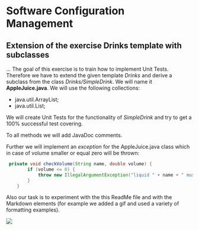 # Software Configuration Management #

## Extension of the exercise Drinks template with subclasses ###

...
The goal of this exercise is to train how to implement Unit Tests. Therefore we have to extend the given template *Drinks* and derive a subclass from the class *Drinks/SimpleDrink*. We will name it **AppleJuice.java**. 
We will use the following collections:
* java.util.ArrayList;
* java.util.List;

We will create Unit Tests for the functionality of *SimpleDrink* 
and try to get a 100% successful test covering. 

To all methods we will add JavaDoc comments. 

Further we will implement an *exception* for the AppleJuice.java class which in case of volume smaller or equal zero will be thrown: 

```java
 private void checkVolume(String name, double volume) {
        if (volume <= 0) {
            throw new IllegalArgumentException("liquid " + name + " must have a volume > 0");
        }
    }
```

Also our task is to experiment with the this ReadMe file and with the Markdown elements (for example we added a gif and used a variety of formatting examples).


![](https://media.giphy.com/media/xTiQytOEqr2U33lYkg/giphy.gif)